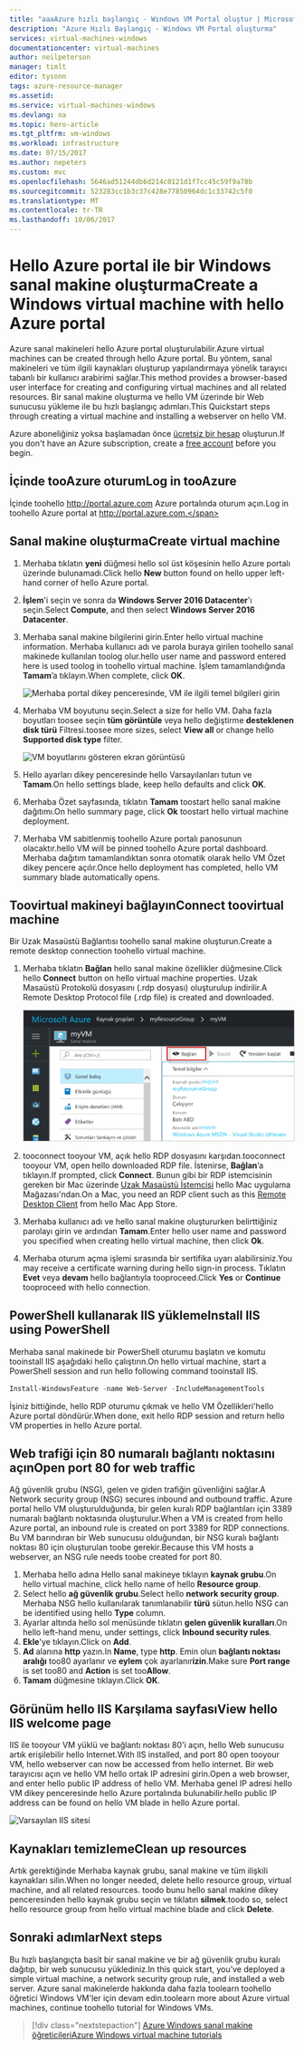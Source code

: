 ```yaml
---
title: "aaaAzure hızlı başlangıç - Windows VM Portal oluştur | Microsoft Docs"
description: "Azure Hızlı Başlangıç - Windows VM Portal oluşturma"
services: virtual-machines-windows
documentationcenter: virtual-machines
author: neilpeterson
manager: timlt
editor: tysonn
tags: azure-resource-manager
ms.assetid: 
ms.service: virtual-machines-windows
ms.devlang: na
ms.topic: hero-article
ms.tgt_pltfrm: vm-windows
ms.workload: infrastructure
ms.date: 07/15/2017
ms.author: nepeters
ms.custom: mvc
ms.openlocfilehash: 5646ad51244db6d214c0121d1f7cc45c59f9a78b
ms.sourcegitcommit: 523283cc1b3c37c428e77850964dc1c33742c5f0
ms.translationtype: MT
ms.contentlocale: tr-TR
ms.lasthandoff: 10/06/2017
---
```

# <a name="create-a-windows-virtual-machine-with-hello-azure-portal"></a><span data-ttu-id="6cd9e-103">Hello Azure portal ile bir Windows sanal makine oluşturma</span><span class="sxs-lookup"><span data-stu-id="6cd9e-103">Create a Windows virtual machine with hello Azure portal</span></span>

<span data-ttu-id="6cd9e-104">Azure sanal makineleri hello Azure portal oluşturulabilir.</span><span class="sxs-lookup"><span data-stu-id="6cd9e-104">Azure virtual machines can be created through hello Azure portal.</span></span> <span data-ttu-id="6cd9e-105">Bu yöntem, sanal makineleri ve tüm ilgili kaynakları oluşturup yapılandırmaya yönelik tarayıcı tabanlı bir kullanıcı arabirimi sağlar.</span><span class="sxs-lookup"><span data-stu-id="6cd9e-105">This method provides a browser-based user interface for creating and configuring virtual machines and all related resources.</span></span> <span data-ttu-id="6cd9e-106">Bir sanal makine oluşturma ve hello VM üzerinde bir Web sunucusu yükleme ile bu hızlı başlangıç adımları.</span><span class="sxs-lookup"><span data-stu-id="6cd9e-106">This Quickstart steps through creating a virtual machine and installing a webserver on hello VM.</span></span>

<span data-ttu-id="6cd9e-107">Azure aboneliğiniz yoksa başlamadan önce [ücretsiz bir hesap](https://azure.microsoft.com/free/?WT.mc_id=A261C142F) oluşturun.</span><span class="sxs-lookup"><span data-stu-id="6cd9e-107">If you don't have an Azure subscription, create a [free account](https://azure.microsoft.com/free/?WT.mc_id=A261C142F) before you begin.</span></span>

## <a name="log-in-tooazure"></a><span data-ttu-id="6cd9e-108">İçinde tooAzure oturum</span><span class="sxs-lookup"><span data-stu-id="6cd9e-108">Log in tooAzure</span></span>

<span data-ttu-id="6cd9e-109">İçinde toohello http://portal.azure.com Azure portalında oturum açın.</span><span class="sxs-lookup"><span data-stu-id="6cd9e-109">Log in toohello Azure portal at http://portal.azure.com.</span></span>

## <a name="create-virtual-machine"></a><span data-ttu-id="6cd9e-110">Sanal makine oluşturma</span><span class="sxs-lookup"><span data-stu-id="6cd9e-110">Create virtual machine</span></span>

1. <span data-ttu-id="6cd9e-111">Merhaba tıklatın **yeni** düğmesi hello sol üst köşesinin hello Azure portalı üzerinde bulunamadı.</span><span class="sxs-lookup"><span data-stu-id="6cd9e-111">Click hello **New** button found on hello upper left-hand corner of hello Azure portal.</span></span>

2. <span data-ttu-id="6cd9e-112">**İşlem**'i seçin ve sonra da **Windows Server 2016 Datacenter**'ı seçin.</span><span class="sxs-lookup"><span data-stu-id="6cd9e-112">Select **Compute**, and then select **Windows Server 2016 Datacenter**.</span></span> 

3. <span data-ttu-id="6cd9e-113">Merhaba sanal makine bilgilerini girin.</span><span class="sxs-lookup"><span data-stu-id="6cd9e-113">Enter hello virtual machine information.</span></span> <span data-ttu-id="6cd9e-114">Merhaba kullanıcı adı ve parola buraya girilen toohello sanal makinede kullanılan toolog olur.</span><span class="sxs-lookup"><span data-stu-id="6cd9e-114">hello user name and password entered here is used toolog in toohello virtual machine.</span></span> <span data-ttu-id="6cd9e-115">İşlem tamamlandığında **Tamam**’a tıklayın.</span><span class="sxs-lookup"><span data-stu-id="6cd9e-115">When complete, click **OK**.</span></span>

    ![Merhaba portal dikey penceresinde, VM ile ilgili temel bilgileri girin](./media/quick-create-portal/create-windows-vm-portal-basic-blade.png)  

4. <span data-ttu-id="6cd9e-117">Merhaba VM boyutunu seçin.</span><span class="sxs-lookup"><span data-stu-id="6cd9e-117">Select a size for hello VM.</span></span> <span data-ttu-id="6cd9e-118">Daha fazla boyutları toosee seçin **tüm görüntüle** veya hello değiştirme **desteklenen disk türü** Filtresi.</span><span class="sxs-lookup"><span data-stu-id="6cd9e-118">toosee more sizes, select **View all** or change hello **Supported disk type** filter.</span></span> 

    ![VM boyutlarını gösteren ekran görüntüsü](./media/quick-create-portal/create-windows-vm-portal-sizes.png)  

5. <span data-ttu-id="6cd9e-120">Hello ayarları dikey penceresinde hello Varsayılanları tutun ve **Tamam**.</span><span class="sxs-lookup"><span data-stu-id="6cd9e-120">On hello settings blade, keep hello defaults and click **OK**.</span></span>

6. <span data-ttu-id="6cd9e-121">Merhaba Özet sayfasında, tıklatın **Tamam** toostart hello sanal makine dağıtımı.</span><span class="sxs-lookup"><span data-stu-id="6cd9e-121">On hello summary page, click **Ok** toostart hello virtual machine deployment.</span></span>

7. <span data-ttu-id="6cd9e-122">Merhaba VM sabitlenmiş toohello Azure portalı panosunun olacaktır.</span><span class="sxs-lookup"><span data-stu-id="6cd9e-122">hello VM will be pinned toohello Azure portal dashboard.</span></span> <span data-ttu-id="6cd9e-123">Merhaba dağıtım tamamlandıktan sonra otomatik olarak hello VM Özet dikey pencere açılır.</span><span class="sxs-lookup"><span data-stu-id="6cd9e-123">Once hello deployment has completed, hello VM summary blade automatically opens.</span></span>


## <a name="connect-toovirtual-machine"></a><span data-ttu-id="6cd9e-124">Toovirtual makineyi bağlayın</span><span class="sxs-lookup"><span data-stu-id="6cd9e-124">Connect toovirtual machine</span></span>

<span data-ttu-id="6cd9e-125">Bir Uzak Masaüstü Bağlantısı toohello sanal makine oluşturun.</span><span class="sxs-lookup"><span data-stu-id="6cd9e-125">Create a remote desktop connection toohello virtual machine.</span></span>

1. <span data-ttu-id="6cd9e-126">Merhaba tıklatın **Bağlan** hello sanal makine özellikler düğmesine.</span><span class="sxs-lookup"><span data-stu-id="6cd9e-126">Click hello **Connect** button on hello virtual machine properties.</span></span> <span data-ttu-id="6cd9e-127">Uzak Masaüstü Protokolü dosyasını (.rdp dosyası) oluşturulup indirilir.</span><span class="sxs-lookup"><span data-stu-id="6cd9e-127">A Remote Desktop Protocol file (.rdp file) is created and downloaded.</span></span>

    ![Portal 9](./media/quick-create-portal/quick-create-portal/portal-quick-start-9.png) 

2. <span data-ttu-id="6cd9e-129">tooconnect tooyour VM, açık hello RDP dosyasını karşıdan.</span><span class="sxs-lookup"><span data-stu-id="6cd9e-129">tooconnect tooyour VM, open hello downloaded RDP file.</span></span> <span data-ttu-id="6cd9e-130">İstenirse, **Bağlan**’a tıklayın.</span><span class="sxs-lookup"><span data-stu-id="6cd9e-130">If prompted, click **Connect**.</span></span> <span data-ttu-id="6cd9e-131">Bunun gibi bir RDP istemcisinin gereken bir Mac üzerinde [Uzak Masaüstü İstemcisi](https://itunes.apple.com/us/app/microsoft-remote-desktop/id715768417?mt=12) hello Mac uygulama Mağazası'ndan.</span><span class="sxs-lookup"><span data-stu-id="6cd9e-131">On a Mac, you need an RDP client such as this [Remote Desktop Client](https://itunes.apple.com/us/app/microsoft-remote-desktop/id715768417?mt=12) from hello Mac App Store.</span></span>

3. <span data-ttu-id="6cd9e-132">Merhaba kullanıcı adı ve hello sanal makine oluştururken belirttiğiniz parolayı girin ve ardından **Tamam**.</span><span class="sxs-lookup"><span data-stu-id="6cd9e-132">Enter hello user name and password you specified when creating hello virtual machine, then click **Ok**.</span></span>

4. <span data-ttu-id="6cd9e-133">Merhaba oturum açma işlemi sırasında bir sertifika uyarı alabilirsiniz.</span><span class="sxs-lookup"><span data-stu-id="6cd9e-133">You may receive a certificate warning during hello sign-in process.</span></span> <span data-ttu-id="6cd9e-134">Tıklatın **Evet** veya **devam** hello bağlantıyla tooproceed.</span><span class="sxs-lookup"><span data-stu-id="6cd9e-134">Click **Yes** or **Continue** tooproceed with hello connection.</span></span>


## <a name="install-iis-using-powershell"></a><span data-ttu-id="6cd9e-135">PowerShell kullanarak IIS yükleme</span><span class="sxs-lookup"><span data-stu-id="6cd9e-135">Install IIS using PowerShell</span></span>

<span data-ttu-id="6cd9e-136">Merhaba sanal makinede bir PowerShell oturumu başlatın ve komutu tooinstall IIS aşağıdaki hello çalıştırın.</span><span class="sxs-lookup"><span data-stu-id="6cd9e-136">On hello virtual machine, start a PowerShell session and run hello following command tooinstall IIS.</span></span>

```powershell
Install-WindowsFeature -name Web-Server -IncludeManagementTools
```

<span data-ttu-id="6cd9e-137">İşiniz bittiğinde, hello RDP oturumu çıkmak ve hello VM Özellikleri'hello Azure portal döndürür.</span><span class="sxs-lookup"><span data-stu-id="6cd9e-137">When done, exit hello RDP session and return hello VM properties in hello Azure portal.</span></span>

## <a name="open-port-80-for-web-traffic"></a><span data-ttu-id="6cd9e-138">Web trafiği için 80 numaralı bağlantı noktasını açın</span><span class="sxs-lookup"><span data-stu-id="6cd9e-138">Open port 80 for web traffic</span></span> 

<span data-ttu-id="6cd9e-139">Ağ güvenlik grubu (NSG), gelen ve giden trafiğin güvenliğini sağlar.</span><span class="sxs-lookup"><span data-stu-id="6cd9e-139">A Network security group (NSG) secures inbound and outbound traffic.</span></span> <span data-ttu-id="6cd9e-140">Azure portal hello VM oluşturulduğunda, bir gelen kuralı RDP bağlantıları için 3389 numaralı bağlantı noktasında oluşturulur.</span><span class="sxs-lookup"><span data-stu-id="6cd9e-140">When a VM is created from hello Azure portal, an inbound rule is created on port 3389 for RDP connections.</span></span> <span data-ttu-id="6cd9e-141">Bu VM barındıran bir Web sunucusu olduğundan, bir NSG kuralı bağlantı noktası 80 için oluşturulan toobe gerekir.</span><span class="sxs-lookup"><span data-stu-id="6cd9e-141">Because this VM hosts a webserver, an NSG rule needs toobe created for port 80.</span></span>

1. <span data-ttu-id="6cd9e-142">Merhaba hello adına Hello sanal makineye tıklayın **kaynak grubu**.</span><span class="sxs-lookup"><span data-stu-id="6cd9e-142">On hello virtual machine, click hello name of hello **Resource group**.</span></span>
2. <span data-ttu-id="6cd9e-143">Select hello **ağ güvenlik grubu**.</span><span class="sxs-lookup"><span data-stu-id="6cd9e-143">Select hello **network security group**.</span></span> <span data-ttu-id="6cd9e-144">Merhaba NSG hello kullanılarak tanımlanabilir **türü** sütun.</span><span class="sxs-lookup"><span data-stu-id="6cd9e-144">hello NSG can be identified using hello **Type** column.</span></span> 
3. <span data-ttu-id="6cd9e-145">Ayarlar altında hello sol menüsünde tıklatın **gelen güvenlik kuralları**.</span><span class="sxs-lookup"><span data-stu-id="6cd9e-145">On hello left-hand menu, under settings, click **Inbound security rules**.</span></span>
4. <span data-ttu-id="6cd9e-146">**Ekle**'ye tıklayın.</span><span class="sxs-lookup"><span data-stu-id="6cd9e-146">Click on **Add**.</span></span>
5. <span data-ttu-id="6cd9e-147">**Ad** alanına **http** yazın.</span><span class="sxs-lookup"><span data-stu-id="6cd9e-147">In **Name**, type **http**.</span></span> <span data-ttu-id="6cd9e-148">Emin olun **bağlantı noktası aralığı** too80 ayarlanır ve **eylem** çok ayarlanır**izin**.</span><span class="sxs-lookup"><span data-stu-id="6cd9e-148">Make sure **Port range** is set too80 and **Action** is set too**Allow**.</span></span> 
6. <span data-ttu-id="6cd9e-149">**Tamam** düğmesine tıklayın.</span><span class="sxs-lookup"><span data-stu-id="6cd9e-149">Click **OK**.</span></span>


## <a name="view-hello-iis-welcome-page"></a><span data-ttu-id="6cd9e-150">Görünüm hello IIS Karşılama sayfası</span><span class="sxs-lookup"><span data-stu-id="6cd9e-150">View hello IIS welcome page</span></span>

<span data-ttu-id="6cd9e-151">IIS ile tooyour VM yüklü ve bağlantı noktası 80'i açın, hello Web sunucusu artık erişilebilir hello Internet.</span><span class="sxs-lookup"><span data-stu-id="6cd9e-151">With IIS installed, and port 80 open tooyour VM, hello webserver can now be accessed from hello internet.</span></span> <span data-ttu-id="6cd9e-152">Bir web tarayıcısı açın ve hello VM hello ortak IP adresini girin.</span><span class="sxs-lookup"><span data-stu-id="6cd9e-152">Open a web browser, and enter hello public IP address of hello VM.</span></span> <span data-ttu-id="6cd9e-153">Merhaba genel IP adresi hello VM dikey penceresinde hello Azure portalında bulunabilir.</span><span class="sxs-lookup"><span data-stu-id="6cd9e-153">hello public IP address can be found on hello VM blade in hello Azure portal.</span></span>

![Varsayılan IIS sitesi](./media/quick-create-powershell/default-iis-website.png) 

## <a name="clean-up-resources"></a><span data-ttu-id="6cd9e-155">Kaynakları temizleme</span><span class="sxs-lookup"><span data-stu-id="6cd9e-155">Clean up resources</span></span>

<span data-ttu-id="6cd9e-156">Artık gerektiğinde Merhaba kaynak grubu, sanal makine ve tüm ilişkili kaynakları silin.</span><span class="sxs-lookup"><span data-stu-id="6cd9e-156">When no longer needed, delete hello resource group, virtual machine, and all related resources.</span></span> <span data-ttu-id="6cd9e-157">toodo bunu hello sanal makine dikey penceresinden hello kaynak grubu seçin ve tıklatın **silmek**.</span><span class="sxs-lookup"><span data-stu-id="6cd9e-157">toodo so, select hello resource group from hello virtual machine blade and click **Delete**.</span></span>

## <a name="next-steps"></a><span data-ttu-id="6cd9e-158">Sonraki adımlar</span><span class="sxs-lookup"><span data-stu-id="6cd9e-158">Next steps</span></span>

<span data-ttu-id="6cd9e-159">Bu hızlı başlangıçta basit bir sanal makine ve bir ağ güvenlik grubu kuralı dağıtıp, bir web sunucusu yüklediniz.</span><span class="sxs-lookup"><span data-stu-id="6cd9e-159">In this quick start, you’ve deployed a simple virtual machine, a network security group rule, and installed a web server.</span></span> <span data-ttu-id="6cd9e-160">Azure sanal makinelerde hakkında daha fazla toolearn toohello öğretici Windows VM'ler için devam edin.</span><span class="sxs-lookup"><span data-stu-id="6cd9e-160">toolearn more about Azure virtual machines, continue toohello tutorial for Windows VMs.</span></span>

> [!div class="nextstepaction"]
> [<span data-ttu-id="6cd9e-161">Azure Windows sanal makine öğreticileri</span><span class="sxs-lookup"><span data-stu-id="6cd9e-161">Azure Windows virtual machine tutorials</span></span>](./tutorial-manage-vm.md)
